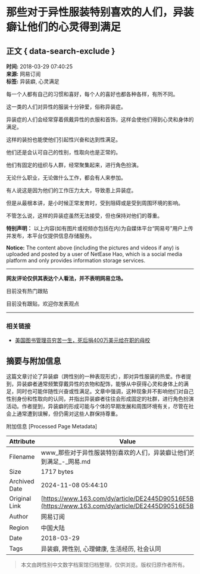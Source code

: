 # 那些对于异性服装特别喜欢的人们，异装癖让他们的心灵得到满足

## 正文 { data-search-exclude }


**时间:** 2018-03-29 07:40:25  
**来源:** 网易订阅  
**标签:** 异装癖, 心灵满足

每一个人都有自己的习惯和喜好，每个人的喜好也都各种各样，有所不同。

这一类的人们对异性的服装十分钟爱，俗称异装症。

异装症的人们会经常穿着佩戴异性的衣服和首饰，这样会使他们得到心灵和身体的满足。

这样的装扮也能使他们引起性兴奋和达到性满足。

他们还是会认可自己的性别，性取向也是正常的。

他们有固定的组织与人群，经常聚集起来，进行角色扮演。

无论什么职业，无论做什么工作，都会有人来参加。

有人说这是因为他们的工作压力太大，导致患上异装症。

但是从最根本讲，是小时候正常发育时，受到阻碍或是受到周围环境的影响。

不管怎么说，这样的异装症虽然无法接受，但也保持对他们的尊重。

**特别声明：** 以上内容(如有图片或视频亦包括在内)为自媒体平台“网易号”用户上传并发布，本平台仅提供信息存储服务。

**Notice:** The content above (including the pictures and videos if any) is uploaded and posted by a user of NetEase Hao, which is a social media platform and only provides information storage services.

---

**网友评论仅供其表达个人看法，并不表明网易立场。**

目前没有热门跟贴

目前没有跟贴，欢迎你发表观点

---

### 相关链接
- [美国图书管理员穷苦一生，死后捐400万美元给在职的母校](https://www.163.com/dy/article/DE23UAQO0516E5BG.html)

## 摘要与附加信息

<!-- tcd_abstract -->
这篇文章讨论了异装癖（跨性别的一种表现形式），即对异性服装的热爱。作者提到，异装癖者通常频繁穿戴异性的衣物和配饰，能够从中获得心灵和身体上的满足，同时也可能伴随性兴奋或性满足。文章中强调，这种现象并不影响他们对自己性别身份和性取向的认同，并指出异装癖者往往会形成固定的社群，进行角色扮演活动。作者提到，异装癖的形成可能与个体的早期发展和周围环境有关，尽管在社会上通常遭到误解，但仍需对这些人群保持尊重。
<!-- tcd_abstract_end -->

附加信息 [Processed Page Metadata]

| Attribute       | Value                                  |
|-----------------|----------------------------------------|
| Filename        | www_那些对于异性服装特别喜欢的人们，异装癖让他们的心灵得到满足_-_网易.md                             |
| Size            | 1717 bytes                           |
| Archived Date   | 2024-11-08 05:44:10                             |
| Original Link   | [https://www.163.com/dy/article/DE2445D90516E5BG.html](https://www.163.com/dy/article/DE2445D90516E5BG.html)                       |
| Author          | 网易订阅                               |
| Region          | 中国大陆                               |
| Date            | 2018-03-29                                 |
| Tags            | 异装癖, 跨性别, 心理健康, 生活经历, 社会认同                                 |
>
> 本文由跨性别中文数字档案馆归档整理，仅供浏览。版权归原作者所有。
>